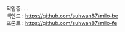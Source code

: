 작업중.....</br>
백엔드 : https://github.com/suhwan87/milo-be </br>
프론트 : https://github.com/suhwan87/milo-fe
